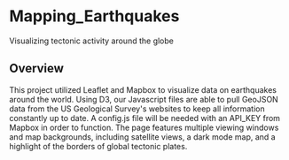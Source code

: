 # Mapping_Earthquakes
Visualizing tectonic activity around the globe


## Overview
This project utilized Leaflet and Mapbox to visualize data on earthquakes around the world. Using D3, our Javascript files are able to pull GeoJSON data from the US Geological Survey's websites to keep all information constantly up to date. A config.js file will be needed with an API_KEY from Mapbox in order to function. The page features multiple viewing windows and map backgrounds, including satellite views, a dark mode map, and a highlight of the borders of global tectonic plates. 